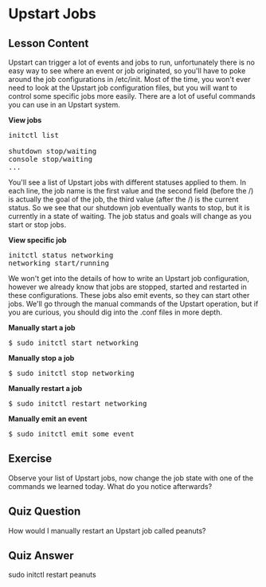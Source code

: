 # Upstart Jobs

## Lesson Content

Upstart can trigger a lot of events and jobs to run, unfortunately there is no easy way to see where an event or job originated, so you'll have to poke around the job configurations in /etc/init. Most of the time, you won't ever need to look at the Upstart job configuration files, but you will want to control some specific jobs more easily. There are a lot of useful commands you can use in an Upstart system. 

<b>View jobs</b>

<pre>initctl list

shutdown stop/waiting
console stop/waiting
...
</pre>

You'll see a list of Upstart jobs with different statuses applied to them. In each line, the job name is the first value and the second field (before the /) is actually the goal of the job, the third value (after the /) is the current status. So we see that our shutdown job eventually wants to stop, but it is currently in a state of waiting. The job status and goals will change as you start or stop jobs. 

<b>View specific job</b>

<pre>initctl status networking
networking start/running
</pre>

We won't get into the details of how to write an Upstart job configuration, however we already know that jobs are stopped, started and restarted in these configurations. These jobs also emit events, so they can start other jobs. We'll go through the manual commands of the Upstart operation, but if you are curious, you should dig into the .conf files in more depth.

<b>Manually start a job</b>

<pre>$ sudo initctl start networking</pre>

<b>Manually stop a job</b>

<pre>$ sudo initctl stop networking</pre>

<b>Manually restart a job</b>

<pre>$ sudo initctl restart networking</pre>

<b>Manually emit an event</b>

<pre>$ sudo initctl emit some_event</pre>

## Exercise

Observe your list of Upstart jobs, now change the job state with one of the commands we learned today. What do you notice afterwards?

## Quiz Question

How would I manually restart an Upstart job called peanuts?

## Quiz Answer

sudo initctl restart peanuts
